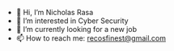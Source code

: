 - 👋 Hi, I’m Nicholas Rasa
- 👀 I’m interested in Cyber Security
- 🌱 I’m currently looking for a new job
- 📫 How to reach me: recosfinest@gmail.com

